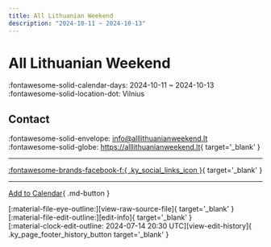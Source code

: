 ```yaml
---
title: All Lithuanian Weekend
description: "2024-10-11 ~ 2024-10-13"
---
```


# All Lithuanian Weekend 

:fontawesome-solid-calendar-days: 2024-10-11 ~ 2024-10-13  
:fontawesome-solid-location-dot: Vilnius  

## Contact

:fontawesome-solid-envelope: <info@alllithuanianweekend.lt>  
:fontawesome-solid-globe: <https://alllithuanianweekend.lt>{ target='_blank' }  

---

 [:fontawesome-brands-facebook-f:{ .ky_social_links_icon }](https://www.facebook.com/alllithuanianweekend){ target='_blank' }

---

[Add to Calendar](https://swing.news/ics/en/2024/lt/all-lithuanian-weekend-2024.ics){ .md-button }

<div class="ky_page_footer" markdown>
<div class="ky_page_footer_trailing" markdown="span">
[:material-file-eye-outline:][view-raw-source-file]{ target='_blank' }
[:material-file-edit-outline:][edit-info]{ target='_blank' }
</div>
<div class="ky_page_footer_leading" markdown="span">
[:material-clock-edit-outline: 2024-07-14 20:30 UTC][view-edit-history]{ .ky_page_footer_history_button target='_blank' }
</div>
</div>

[view-raw-source-file]: https://github.com/swingdance/events/blob/main/2024/lt/all-lithuanian-weekend-2024.json "View Raw Source File"
[edit-info]: https://github.com/swingdance/events/issues/new?assignees=&labels=update+event&projects=&template=03-update_entity.yml&title=%5B2024%2Flt%5D%20All%20Lithuanian%20Weekend&region=lt&year=2024&id=all-lithuanian-weekend-2024&name=All%20Lithuanian%20Weekend&org_id= "Edit Info"

[view-edit-history]: https://github.com/swingdance/events/commits/main/2024/lt/all-lithuanian-weekend-2024.json "View Edit History"
